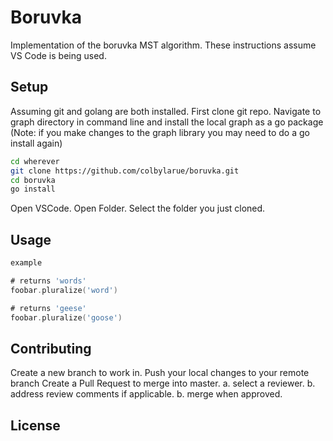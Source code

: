 # Boruvka

Implementation of the boruvka MST algorithm. 
These instructions assume VS Code is being used. 

## Setup

Assuming git and golang are both installed.
First clone git repo.
Navigate to graph directory in command line and install the local graph as a go package (Note: if you make changes to the graph library you may need to do a go install again)

```bash
cd wherever
git clone https://github.com/colbylarue/boruvka.git
cd boruvka
go install
```
Open VSCode. 
Open Folder. Select the folder you just cloned.

## Usage

```go
example

# returns 'words'
foobar.pluralize('word')

# returns 'geese'
foobar.pluralize('goose')
```

## Contributing
Create a new branch to work in. 
Push your local changes to your remote branch
Create a Pull Request to merge into master. 
     a. select a reviewer.
     b. address review comments if applicable.
     b. merge when approved. 

## License
